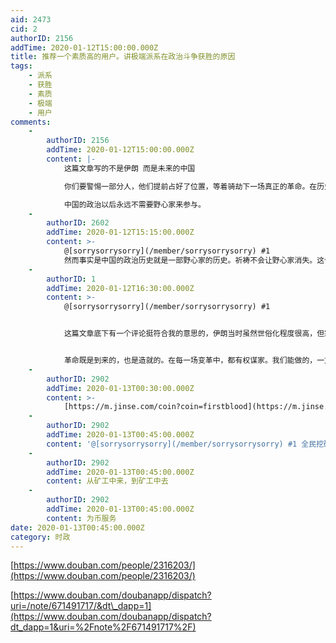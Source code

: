 ```yaml
---
aid: 2473
cid: 2
authorID: 2156
addTime: 2020-01-12T15:00:00.000Z
title: 推荐一个素质高的用户。讲极端派系在政治斗争获胜的原因
tags:
    - 派系
    - 获胜
    - 素质
    - 极端
    - 用户
comments:
    -
        authorID: 2156
        addTime: 2020-01-12T15:00:00.000Z
        content: |-
            这篇文章写的不是伊朗 而是未来的中国

            你们要警惕一部分人，他们提前占好了位置，等着骑劫下一场真正的革命。在历史上那样的投机者只多不少。

            中国的政治以后永远不需要野心家来参与。
    -
        authorID: 2602
        addTime: 2020-01-12T15:15:00.000Z
        content: >-
            @[sorrysorrysorry](/member/sorrysorrysorry) #1
            然而事实是中国的政治历史就是一部野心家的历史。祈祷不会让野心家消失。这个问题几千年来都没有精英集团解决。最直接最简单地摆脱这种地狱轮回的方式就是肉翻彻底成为他国人。
    -
        authorID: 1
        addTime: 2020-01-12T16:30:00.000Z
        content: >-
            @[sorrysorrysorry](/member/sorrysorrysorry) #1


            这篇文章底下有一个评论挺符合我的意思的，伊朗当时虽然世俗化程度很高，但宗教势力其实很大，世俗力量还是太弱。


            革命既是到来的，也是造就的。在每一场变革中，都有权谋家。我们能做的，一方面是让进步力量尽可能大，让文明的土壤更多；另一方面，也只能最出色的权谋家站在文明的这一方。读读以色列的历史，就能感受到友军实力爆表的快感。
    -
        authorID: 2902
        addTime: 2020-01-13T00:30:00.000Z
        content: >-
            [https://m.jinse.com/coin?coin=firstblood](https://m.jinse.com/coin?coin=firstblood)
    -
        authorID: 2902
        addTime: 2020-01-13T00:45:00.000Z
        content: '@[sorrysorrysorry](/member/sorrysorrysorry) #1 全民挖矿，每个人都参与到挖矿中来，'
    -
        authorID: 2902
        addTime: 2020-01-13T00:45:00.000Z
        content: 从矿工中来，到矿工中去
    -
        authorID: 2902
        addTime: 2020-01-13T00:45:00.000Z
        content: 为币服务
date: 2020-01-13T00:45:00.000Z
category: 时政
---
```


[https://www.douban.com/people/2316203/](https://www.douban.com/people/2316203/)

[https://www.douban.com/doubanapp/dispatch?uri=/note/671491717/&dt\_dapp=1](https://www.douban.com/doubanapp/dispatch?dt_dapp=1&uri=%2Fnote%2F671491717%2F)

